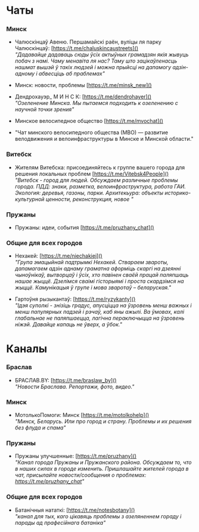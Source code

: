 # Чаты

### Минск

* Чалюскінцаў Авеню. Першамайскі раён, вуліцы ля парку Чалюскінцаў: [https://t.me/chaluskincaustreets]()<br>
*"Дадавайце дадаваць сюды ўсіх актыўных грамадзян якія жывуць побач з намі. Чаму менавіта ля нас? Таму што зацікаўленасць нашмат вышэй ў такіх людзей і можна прыйсці на дапамогу адзін-адному і абвесціць аб праблемах"*

* Минск: новости, проблемы [https://t.me/minsk_new]()

* Дендрохауэр_ М И Н С К: [https://t.me/dendrohayer]()<br>
*"Озеленение Минска. Мы пытаемся подходить к  озеленению с научной точки зрения"*

* Минское велосипедное общество [https://t.me/mvochat]()
* "Чат минского велосипедного общества (МВО) — развитие велодвижения и велоинфраструктуры в Минске и Минской области."

### Витебск

* Жителям Витебска: присоединяйтесь к группе вашего города для решения локальных проблем [https://t.me/Vitebsk4People]()<br>
*"Витебск - город для людей. Обсуждаем различные проблемы города. ПДД: знаки, разметка, велоинфраструктура, работа ГАИ. Экология: деревья, газоны, парки. Архитекьура: объекты историко-культурной ценности, реконструкция, новое "* 

### Пружаны

* Пружаны: идеи, события [https://t.me/pruzhany_chat]()

### Общие для всех городов

* Нехакей: [https://t.me/niechakiej]()<br>
*"Група эмацыйнай падтрымкі Нехакей. Ствараем звароты, дапамагаем адзін аднаму граматна аформіць скаргі на дзеянні чыноўнікаў, вытворцаў і ўсіх, хто павінен сваёй працай паляпшаць нашае жыццё. Дзелімся сваімі гісторыямі і проста скардзімся на жыццё. Камунікацыя ў групе і мова зваротаў – беларуская."*

* Гартоўня рызыкантаў: [https://t.me/ryzykanty]()<br>
*"Ідэя суполкі - знізіць градус, апусціцца на ўзровень менш важных і менш папулярных падзей і рэчаў, каб яны ажылі. Ва ўмовах, калі глабальнае не паляпшаецца, лагічна пераключыцца на ўзровень ніжэй. Давайце капаць не ўверх, а ўбок."*

# Каналы 

### Браслав

* БРАСЛАВ.BY: [https://t.me/braslaw_by]()<br>
*"Новости Браслава. Репортажи, фото, видео."*

### Минск

* МотолькоПомоги: Минск [https://t.me/motolkohelp]()<br>
*"Минск, Беларусь. Или про город и страну. Проблемы и их решения без флуда и спама"*

### Пружаны

* Пружаны улучшенные: [https://t.me/pruzhany]()<br>
*"Канал города Пружаны и Пружанского района. Обсуждаем то, что в наших силах в городе изменить. Пришлашайте жителей города в чат, присылайте новости/сообщения о проблемах: https://t.me/pruzhany_chat"*


### Общие для всех городов

* Батанічныя нататкі: [https://t.me/notesbotany]()<br>
*"канал для тых, каго цікавяць праблемы з азеляненнем гораду і парады ад прафесійнага батаніка"*

